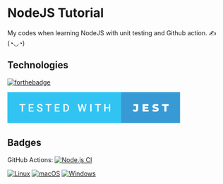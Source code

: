 
# NodeJS Tutorial

My codes when learning NodeJS with unit testing and Github action. ✍(◔◡◔)
## Technologies

[![forthebadge](https://forthebadge.com/images/badges/made-with-javascript.svg)](https://forthebadge.com)

[![forthebadge](tested-with-jest.svg)](https://forthebadge.com)
## Badges

GitHub Actions: [![Node.js CI](https://github.com/hansleykowlessur/NodeJSTutorial/actions/workflows/node.js.yml/badge.svg)](https://github.com/hansleykowlessur/NodeJSTutorial/actions/workflows/node.js.yml)

[![Linux](https://svgshare.com/i/Zhy.svg)](https://svgshare.com/i/Zhy.svg)
[![macOS](https://svgshare.com/i/ZjP.svg)](https://svgshare.com/i/ZjP.svg)
[![Windows](https://svgshare.com/i/ZhY.svg)](https://svgshare.com/i/ZhY.svg)
